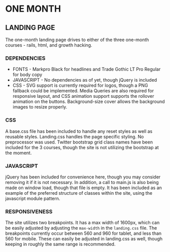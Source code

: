 # ONE MONTH

## LANDING PAGE

The one-month landing page drives to either of the three one-month courses - rails, html, and growth hacking.

### DEPENDENCIES

* FONTS - Markpro Black for headlines and Trade Gothic LT Pro Regular for body copy
* JAVASCRIPT - No dependencies as of yet, though jQuery is included
* CSS - SVG support is currently required for logos, though a PNG fallback could be implemented. Media Queries are also required for responsive layout, and CSS animation support supports the rollover animation on the buttons. Background-size cover allows the background images to resize properly.

### CSS

A base.css file has been included to handle any reset styles as well as reusable styles. Landing.css handles the page specific styling. No preprocessor was used. Twitter bootstrap grid class names have been included for the 3 courses, though the site is not utilizing the bootstrap at the moment.

### JAVASCRIPT

jQuery has been included for convenience here, though you may consider removing it if it is not necessary. In addition, a call to main.js is also being made on window load, though that file is empty. It has been included as an example of the preferred structure of classes within the site, using the javascript module pattern.

### RESPONSIVENESS

The site utilizes two breakpoints. It has a max width of 1600px, which can be easily adjusted by adjusting the `max-width` in the `landing.css` file. The breakpoints currently occur between 560 and 960 for tablet, and less than 560 for mobile. These can easily be adjusted in landing.css as well, though keeping in roughly the same range is recommended.
